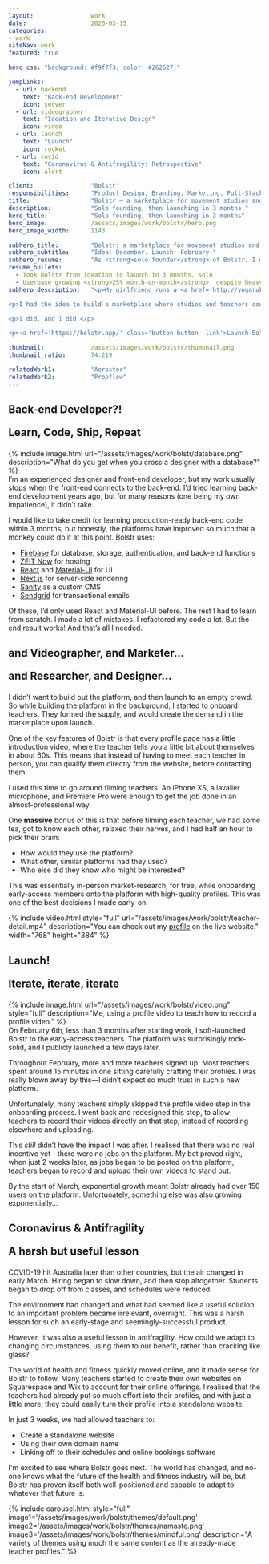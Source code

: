 ```yaml
---
layout:                work
date:                  2020-03-15
categories:    
- work
siteNav: work
featured: true

hero_css: "background: #f9f7f3; color: #262627;"

jumpLinks:
  - url: backend
    text: "Back-end Development"
    icon: server
  - url: videographer
    text: "Ideation and Iterative Design"
    icon: video
  - url: launch
    text: "Launch"
    icon: rocket
  - url: covid
    text: "Coronavirus & Antifragility: Retrospective"
    icon: alert

client:                "Bolstr"
responsibilities:      "Product Design, Branding, Marketing, Full-Stack Development"
title:                 "Bolstr — a marketplace for movement studios and teachers"
description:           "Solo founding, then launching in 3 months."
hero_title:            "Solo founding, then launching in 3 months"
hero_image:            /assets/images/work/bolstr/hero.png
hero_image_width:      1143

subhero_title:         "Bolstr: a marketplace for movement studios and teachers"
subhero_subtitle:      "Idea: December. Launch: February."
subhero_resume:        "As <strong>solo founder</strong> of Bolstr, I was responsible for the end-to-end pipeline of work: <strong>ideation, customer interviews, UI/UX design, design system creation, marketing, videography, and full-stack development</strong> in React, Next.js, Firebase and Vercel."
resume_bullets:
  - Took Bolstr from ideation to launch in 3 months, solo
  - Userbase growing <strong>25% month-on-month</strong>, despite heavy impact by COVID-19
subhero_description:   "<p>My girlfriend runs a <a href='http://yogaruka.com/'>movement studio</a> here in Sydney. I teach a couple of classes a week. Over the years I’ve got to meet lots of teachers and studio owners, and noticed that it was surprisingly hard for the right studio to find the right teacher.</p>

<p>I had the idea to build a marketplace where studios and teachers could each have profiles, message each other within the platform, and organise work. I gave myself 3 months to build a basic functioning app to determine whether I could find Product-Market Fit.</p>

<p>I did, and I did.</p>

<p><a href='https://bolstr.app/' class='button button--link'>Launch Bolstr →</a></p>"

thumbnail:             /assets/images/work/bolstr/thumbnail.png
thumbnail_ratio:       74.219

relatedWork1:          "Aeroster"
relatedWork2:          "Propflow"
---
```


<section class="Page-section" id="backend">
	<h2 class="m-bottom--lg">
		<p>Back-end Developer?!</p>
		<p class="font-serif color-muted">Learn, Code, Ship, Repeat</p>
	</h2>

<div class="grid">
<div class="grid-item when-lg-6 m-top--sm when-lg-m-top--0">
  {% include image.html url="/assets/images/work/bolstr/database.png" description="What do you get when you cross a designer with a database?" %}
</div>
<div class="grid-item when-lg-6" markdown="1">
I’m an experienced designer and front-end developer, but my work usually stops when the front-end connects to the back-end. I’d tried learning back-end development years ago, but for many reasons (one being my own impatience), it didn’t take.

I would like to take credit for learning production-ready back-end code within 3 months, but honestly, the platforms have improved so much that a monkey could do it at this point. Bolstr uses:

- [Firebase](https://firebase.google.com/) for database, storage, authentication, and back-end functions
- [ZEIT Now](https://zeit.co/) for hosting
- [React](https://reactjs.org/) and [Material-UI](https://material-ui.com/) for UI
- [Next.js](https://nextjs.org/) for server-side rendering
- [Sanity](https://www.sanity.io/) as a custom CMS
- [Sendgrid](https://sendgrid.com/) for transactional emails

Of these, I’d only used React and Material-UI before. The rest I had to learn from scratch. I made a lot of mistakes. I refactored my code a lot. But the end result works! And that’s all I needed.
</div>
</div>
</section>



<section class="Page-section" id="videographer">
	<h2 class="m-bottom--lg">
		<p>and Videographer, and Marketer…</p>
		<p class="font-serif color-muted">and Researcher, and Designer…</p>
	</h2>
	
<div class="grid m-top--sm when-lg-m-top--xl">
<div class="grid-item when-lg-6" markdown="1">
I didn’t want to build out the platform, and then launch to an empty crowd. So while building the platform in the background, I started to onboard teachers. They formed the supply, and would create the demand in the marketplace upon launch.

One of the key features of Bolstr is that every profile page has a little introduction video, where the teacher tells you a little bit about themselves in about 60s. This means that instead of having to meet each teacher in person, you can qualify them directly from the website, before contacting them.

I used this time to go around filming teachers. An iPhone XS, a lavalier microphone, and Premiere Pro were enough to get the job done in an almost-professional way. 

One **massive** bonus of this is that before filming each teacher, we had some tea, got to know each other, relaxed their nerves, and I had half an hour to pick their brain:

- How would they use the platform?
- What other, similar platforms had they used?
- Who else did they know who might be interested?

This was essentially in-person market-research, for free, while onboarding early-access members onto the platform with high-quality profiles. This was one of the best decisions I made early-on.
</div>
<div class="grid-item when-lg-6 m-top--lg when-lg-m-top--0">
  {% include video.html style="full" url="/assets/images/work/bolstr/teacher-detail.mp4" description="You can check out my <a href='http://bolstr.app/teachers/morgan'>profile</a> on the live website." width="768" height="384" %}
</div>
</div>
</section>



<section class="Page-section" id="launch">
	<h2 class="m-bottom--lg">
		<p>Launch!</p>
		<p class="font-serif color-muted">Iterate, iterate, iterate</p>
	</h2>
<div class="grid">
<div class="grid-item when-lg-6 m-top--lg when-lg-m-top--0">
  {% include image.html url="/assets/images/work/bolstr/video.png" style="full" description="Me, using a profile video to teach how to record a profile video." %}
</div>
<div class="grid-item when-lg-6" markdown="1">
On February 6th, less than 3 months after starting work, I soft-launched Bolstr to the early-access teachers. The platform was surprisingly rock-solid, and I publicly launched a few days later.

Throughout February, more and more teachers signed up. Most teachers spent around 15 minutes in one sitting carefully crafting their profiles. I was really blown away by this—I didn’t expect so much trust in such a new platform. 

Unfortunately, many teachers simply skipped the profile video step in the onboarding process. I went back and redesigned this step, to allow teachers to record their videos directly on that step, instead of recording elsewhere and uploading.

This *still* didn’t have the impact I was after. I realised that there was no real incentive yet—there were no jobs on the platform. My bet proved right, when just 2 weeks later, as jobs began to be posted on the platform, teachers began to record and upload their own videos to stand out.

By the start of March, exponential growth meant Bolstr already had over 150 users on the platform. Unfortunately, something else was also growing exponentially…
</div>
</div>
</section>



<section class="Page-section" id="covid">
	<h2 class="m-bottom--lg">
		<p>Coronavirus & Antifragility</p>
		<p class="font-serif color-muted">A harsh but useful lesson</p>
	</h2>

<div class="grid">
<div class="grid-item when-lg-6" markdown="1">
COVID-19 hit Australia later than other countries, but the air changed in early March. Hiring began to slow down, and then stop altogether. Students began to drop off from classes, and schedules were reduced. 

The environment had changed and what had seemed like a useful solution to an important problem became irrelevant, overnight. This was a harsh lesson for such an early-stage and seemingly-successful product. 

However, it was also a useful lesson in antifragility. How could we adapt to changing circumstances, using them to our benefit, rather than cracking like glass?

The world of health and fitness quickly moved online, and it made sense for Bolstr to follow. Many teachers started to create their own websites on Squarespace and Wix to account for their online offerings. I realised that the teachers had already put so much effort into their profiles, and with just a little more, they could easily turn their profile into a standalone website.

In just 3 weeks, we had allowed teachers to:

- Create a standalone website
- Using their own domain name
- Linking off to their schedules and online bookings software

I'm excited to see where Bolstr goes next. The world has changed, and no-one knows what the future of the health and fitness industry will be, but Bolstr has proven itself both well-positioned and capable to adapt to whatever that future is.
</div>
<div class="grid-item when-lg-6 m-top--lg when-lg-m-top--0">
  {% include carousel.html style="full" image1='/assets/images/work/bolstr/themes/default.png' image2='/assets/images/work/bolstr/themes/namaste.png' image3='/assets/images/work/bolstr/themes/mindful.png' description="A variety of themes using much the same content as the already-made teacher profiles." %}
</div>
</div>
</section>